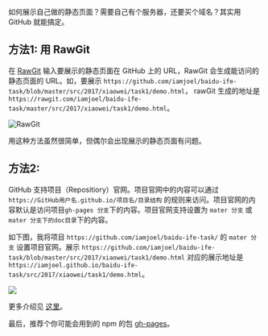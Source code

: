如何展示自己做的静态页面？需要自己有个服务器，还要买个域名？其实用 GitHub 就能搞定。

## 方法1: 用 RawGit
在 [RawGit](https://rawgit.com/) 输入要展示的静态页面在 GitHub 上的 URL，RawGit 会生成能访问的静态页面的 URL。如，要展示 `https://github.com/iamjoel/baidu-ife-task/blob/master/src/2017/xiaowei/task1/demo.html`， rawGit 生成的地址是 `https://rawgit.com/iamjoel/baidu-ife-task/master/src/2017/xiaowei/task1/demo.html`。

![RawGit](http://upload-images.jianshu.io/upload_images/16777-1b5ffe8302660b2f.png?imageMogr2/auto-orient/strip%7CimageView2/2/w/1240)

用这种方法虽然很简单，但偶尔会出现展示的静态页面有问题。

## 方法2: 
GitHub 支持项目（Repositiory）官网。项目官网中的内容可以通过 `https://GitHub用户名.github.io/项目名/目录结构` 的规则来访问。项目官网的内容默认是访问项目`gh-pages 分支`下的内容。项目官网支持设置为 `mater 分支` 或 `mater 分支下的doc目录`下的内容。

如下图，我将项目 `https://github.com/iamjoel/baidu-ife-task/` 的 `mater 分支` 设置项目官网。展示 `https://github.com/iamjoel/baidu-ife-task/blob/master/src/2017/xiaowei/task1/demo.html` 对应的展示地址是 `https://iamjoel.github.io/baidu-ife-task/src/2017/xiaowei/task1/demo.html`。

![](http://upload-images.jianshu.io/upload_images/16777-1d52b7afeacaa458.png?imageMogr2/auto-orient/strip%7CimageView2/2/w/1240)

更多介绍见 [这里](https://help.github.com/articles/configuring-a-publishing-source-for-github-pages/)。

最后，推荐个你可能会用到的 npm 的包 [gh-pages](https://www.npmjs.com/package/gh-pages)。

